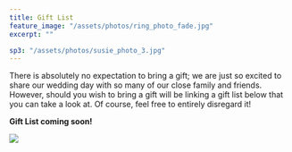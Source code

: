 ```yaml
---
title: Gift List
feature_image: "/assets/photos/ring_photo_fade.jpg"
excerpt: ""

sp3: "/assets/photos/susie_photo_3.jpg"
---
```


There is absolutely no expectation to bring a gift; we are just so excited to share our wedding day with so many of our close family and friends. However, should you wish to bring a gift will be linking a gift list below that you can take a look at. Of course, feel free to entirely disregard it!

**Gift List coming soon!**

<img
src="{{ page.sp3 | prepend: site.baseurl | replace: '//', '/' }}"
/>

